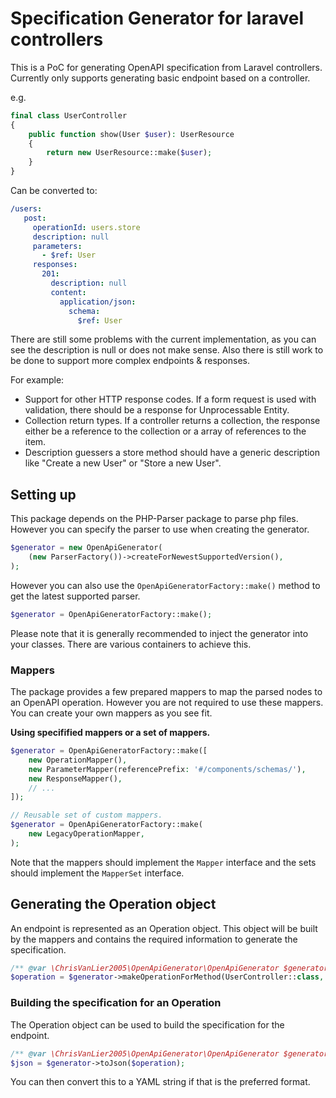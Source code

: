 # Specification Generator for laravel controllers

This is a PoC for generating OpenAPI specification from Laravel controllers.
Currently only supports generating basic endpoint based on a controller.

e.g.
```php
final class UserController 
{
    public function show(User $user): UserResource
    {
        return new UserResource::make($user);
    }
}
```

Can be converted to:
```yaml
/users:
   post:
     operationId: users.store
     description: null
     parameters:
       - $ref: User
     responses:
       201:
         description: null
         content:
           application/json:
             schema:
               $ref: User
```

There are still some problems with the current implementation, as you can see the description is null or does not make sense.
Also there is still work to be done to support more complex endpoints & responses.

For example:
* Support for other HTTP response codes. If a form request is used with validation, there should be a response for Unprocessable Entity.
* Collection return types. If a controller returns a collection, the response either be a reference to the collection or a array of references to the item.
* Description guessers a store method should have a generic description like "Create a new User" or "Store a new User".

## Setting up
This package depends on the PHP-Parser package to parse php files. However you can specify the parser to use when creating the generator.

```php
$generator = new OpenApiGenerator(
    (new ParserFactory())->createForNewestSupportedVersion(),
);
```

However you can also use the `OpenApiGeneratorFactory::make()` method to get the latest supported parser.

```php
$generator = OpenApiGeneratorFactory::make();
```

Please note that it is generally recommended to inject the generator into your classes. There are various containers to achieve this.

### Mappers
The package provides a few prepared mappers to map the parsed nodes to an OpenAPI operation. However you are not required to use these mappers.
You can create your own mappers as you see fit.

**Using specifified mappers or a set of mappers.**
```php
$generator = OpenApiGeneratorFactory::make([
    new OperationMapper(),
    new ParameterMapper(referencePrefix: '#/components/schemas/'),
    new ResponseMapper(),
    // ...
]);

// Reusable set of custom mappers.
$generator = OpenApiGeneratorFactory::make(
    new LegacyOperationMapper,
);
```
Note that the mappers should implement the `Mapper` interface and the sets should implement the `MapperSet` interface.

## Generating the Operation object
An endpoint is represented as an Operation object. This object will be built by the mappers and contains the required information
to generate the specification.

```php
/** @var \ChrisVanLier2005\OpenApiGenerator\OpenApiGenerator $generator */
$operation = $generator->makeOperationForMethod(UserController::class, 'store');
```

### Building the specification for an Operation
The Operation object can be used to build the specification for the endpoint.

```php
/** @var \ChrisVanLier2005\OpenApiGenerator\OpenApiGenerator $generator */
$json = $generator->toJson($operation);
```

You can then convert this to a YAML string if that is the preferred format.